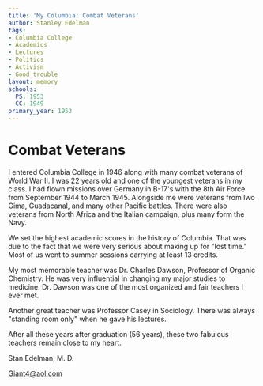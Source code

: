 ```yaml
---
title: 'My Columbia: Combat Veterans'
author: Stanley Edelman
tags:
- Columbia College
- Academics
- Lectures
- Politics
- Activism
- Good trouble
layout: memory
schools:
  PS: 1953
  CC: 1949
primary_year: 1953
---
```

# Combat Veterans

I entered Columbia College in 1946 along with many combat veterans of World War II. I was 22 years old and one of the youngest veterans in my class. I had flown missions over Germany in B-17's with the 8th Air Force from September 1944 to March 1945. Alongside me were veterans from Iwo Gima, Guadacanal, and many other Pacific battles. There were also veterans from North Africa and the Italian campaign, plus many form the Navy.

We set the highest academic scores in the history of Columbia. That was due to the fact that we were very serious about making up for "lost time." Most of us went to summer sessions carrying at least 13 credits.

My most memorable teacher was Dr. Charles Dawson, Professor of Organic Chemistry. He was very influential in changing my major studies to medicine. Dr. Dawson was one of the most organized and fair teachers I ever met.

Another great teacher was Professor Casey in Sociology. There was always "standing room only" when he gave his lectures.

After all these years after graduation (56 years), these two fabulous teachers remain close to my heart.

Stan Edelman, M. D.

Giant4@aol.com
